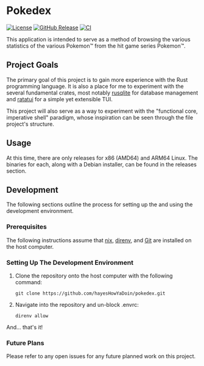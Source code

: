 # Pokedex

[![License](https://img.shields.io/badge/License-BSD_3--Clause-blue.svg)](https://opensource.org/licenses/BSD-3-Clause)
[![GitHub Release](https://img.shields.io/github/v/release/hayesHowYaDoin/pokedex)]()
[![CI](https://github.com/hayesHowYaDoin/pokedex/actions/workflows/ci.yml/badge.svg?event=push)]()

This application is intended to serve as a method of browsing the various 
statistics of the various Pokemon™ from the hit game series Pokemon™.

## Project Goals

The primary goal of this project is to gain more experience with the Rust 
programming language. It is also a place for me to experiment with the several 
fundamental crates, most notably [rusqlite][1] for database management and 
[ratatui][2] for a simple yet extensible TUI.

This project will also serve as a way to experiment with the "functional core, 
imperative shell" paradigm, whose inspiration can be seen through the file 
project's structure.

## Usage

At this time, there are only releases for x86 (AMD64) and ARM64 Linux. The 
binaries for each, along with a Debian installer, can be found in the releases
section.

## Development

The following sections outline the process for setting up the and using the 
development environment.

### Prerequisites

The following instructions assume that [nix][3], [direnv][4], and [Git][5] are installed on 
the host computer.

### Setting Up The Development Environment

1) Clone the repository onto the host computer with the following command:
   ```
   git clone https://github.com/hayesHowYaDoin/pokedex.git
   ```
2) Navigate into the repository and un-block .envrc:
   ```
   direnv allow
   ```

And... that's it!

### Future Plans

Please refer to any open issues for any future planned work on this project.

[1]: https://github.com/rusqlite/rusqlite
[2]: https://github.com/ratatui-org/ratatui
[3]: https://nixos.org/
[4]: https://direnv.net/
[5]: https://git-scm.com/
